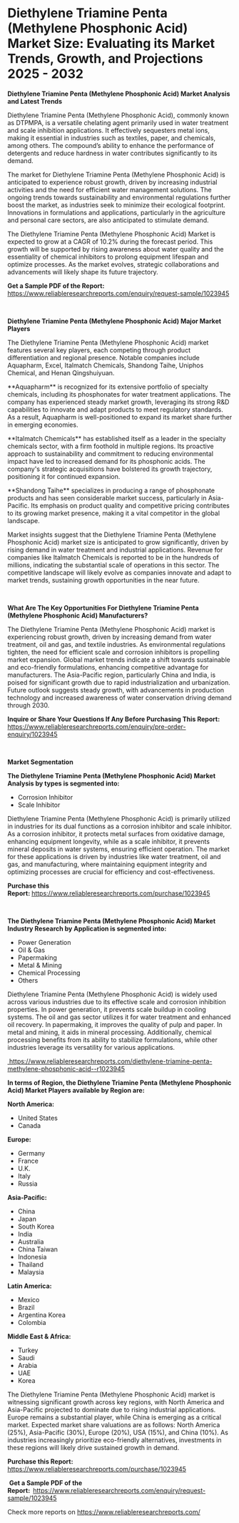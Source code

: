 <p><h1>Diethylene Triamine Penta (Methylene Phosphonic Acid) Market Size: Evaluating its Market Trends, Growth, and Projections 2025 - 2032</h1></p><p><strong>Diethylene Triamine Penta (Methylene Phosphonic Acid) Market Analysis and Latest Trends</strong></p>
<p><p>Diethylene Triamine Penta (Methylene Phosphonic Acid), commonly known as DTPMPA, is a versatile chelating agent primarily used in water treatment and scale inhibition applications. It effectively sequesters metal ions, making it essential in industries such as textiles, paper, and chemicals, among others. The compound’s ability to enhance the performance of detergents and reduce hardness in water contributes significantly to its demand.</p><p>The market for Diethylene Triamine Penta (Methylene Phosphonic Acid) is anticipated to experience robust growth, driven by increasing industrial activities and the need for efficient water management solutions. The ongoing trends towards sustainability and environmental regulations further boost the market, as industries seek to minimize their ecological footprint. Innovations in formulations and applications, particularly in the agriculture and personal care sectors, are also anticipated to stimulate demand.</p><p>The Diethylene Triamine Penta (Methylene Phosphonic Acid) Market is expected to grow at a CAGR of 10.2% during the forecast period. This growth will be supported by rising awareness about water quality and the essentiality of chemical inhibitors to prolong equipment lifespan and optimize processes. As the market evolves, strategic collaborations and advancements will likely shape its future trajectory.</p></p>
<p><strong>Get a Sample PDF of the Report:&nbsp;</strong> <a href="https://www.reliableresearchreports.com/enquiry/request-sample/1023945?utm_campaign=2009&utm_medium=2&utm_source=Github&utm_content=ia&utm_term=01022025&utm_id=diethylene-triamine-penta-methylene-phosphonic-acid">https://www.reliableresearchreports.com/enquiry/request-sample/1023945</a></p>
<p>&nbsp;</p>
<p><strong>Diethylene Triamine Penta (Methylene Phosphonic Acid) Major Market Players</strong></p>
<p><p>The Diethylene Triamine Penta (Methylene Phosphonic Acid) market features several key players, each competing through product differentiation and regional presence. Notable companies include Aquapharm, Excel, Italmatch Chemicals, Shandong Taihe, Uniphos Chemical, and Henan Qingshuiyuan.</p><p>**Aquapharm** is recognized for its extensive portfolio of specialty chemicals, including its phosphonates for water treatment applications. The company has experienced steady market growth, leveraging its strong R&D capabilities to innovate and adapt products to meet regulatory standards. As a result, Aquapharm is well-positioned to expand its market share further in emerging economies.</p><p>**Italmatch Chemicals** has established itself as a leader in the specialty chemicals sector, with a firm foothold in multiple regions. Its proactive approach to sustainability and commitment to reducing environmental impact have led to increased demand for its phosphonic acids. The company's strategic acquisitions have bolstered its growth trajectory, positioning it for continued expansion.</p><p>**Shandong Taihe** specializes in producing a range of phosphonate products and has seen considerable market success, particularly in Asia-Pacific. Its emphasis on product quality and competitive pricing contributes to its growing market presence, making it a vital competitor in the global landscape.</p><p>Market insights suggest that the Diethylene Triamine Penta (Methylene Phosphonic Acid) market size is anticipated to grow significantly, driven by rising demand in water treatment and industrial applications. Revenue for companies like Italmatch Chemicals is reported to be in the hundreds of millions, indicating the substantial scale of operations in this sector. The competitive landscape will likely evolve as companies innovate and adapt to market trends, sustaining growth opportunities in the near future.</p></p>
<p>&nbsp;</p>
<p><strong>What Are The Key Opportunities For Diethylene Triamine Penta (Methylene Phosphonic Acid) Manufacturers?</strong></p>
<p><p>The Diethylene Triamine Penta (Methylene Phosphonic Acid) market is experiencing robust growth, driven by increasing demand from water treatment, oil and gas, and textile industries. As environmental regulations tighten, the need for efficient scale and corrosion inhibitors is propelling market expansion. Global market trends indicate a shift towards sustainable and eco-friendly formulations, enhancing competitive advantage for manufacturers. The Asia-Pacific region, particularly China and India, is poised for significant growth due to rapid industrialization and urbanization. Future outlook suggests steady growth, with advancements in production technology and increased awareness of water conservation driving demand through 2030.</p></p>
<p><strong>Inquire or Share Your Questions If Any Before Purchasing This Report:</strong> <a href="https://www.reliableresearchreports.com/enquiry/pre-order-enquiry/1023945?utm_campaign=2009&utm_medium=2&utm_source=Github&utm_content=ia&utm_term=01022025&utm_id=diethylene-triamine-penta-methylene-phosphonic-acid">https://www.reliableresearchreports.com/enquiry/pre-order-enquiry/1023945</a></p>
<p>&nbsp;</p>
<p><strong>Market Segmentation</strong></p>
<p><strong>The Diethylene Triamine Penta (Methylene Phosphonic Acid) Market Analysis by types is segmented into:</strong></p>
<p><ul><li>Corrosion Inhibitor</li><li>Scale Inhibitor</li></ul></p>
<p><p>Diethylene Triamine Penta (Methylene Phosphonic Acid) is primarily utilized in industries for its dual functions as a corrosion inhibitor and scale inhibitor. As a corrosion inhibitor, it protects metal surfaces from oxidative damage, enhancing equipment longevity, while as a scale inhibitor, it prevents mineral deposits in water systems, ensuring efficient operation. The market for these applications is driven by industries like water treatment, oil and gas, and manufacturing, where maintaining equipment integrity and optimizing processes are crucial for efficiency and cost-effectiveness.</p></p>
<p><strong>Purchase this Report:&nbsp;</strong><a href="https://www.reliableresearchreports.com/purchase/1023945?utm_campaign=2009&utm_medium=2&utm_source=Github&utm_content=ia&utm_term=01022025&utm_id=diethylene-triamine-penta-methylene-phosphonic-acid">https://www.reliableresearchreports.com/purchase/1023945</a></p>
<p>&nbsp;</p>
<p><strong>The Diethylene Triamine Penta (Methylene Phosphonic Acid) Market Industry Research by Application is segmented into:</strong></p>
<p><ul><li>Power Generation</li><li>Oil & Gas</li><li>Papermaking</li><li>Metal & Mining</li><li>Chemical Processing</li><li>Others</li></ul></p>
<p><p>Diethylene Triamine Penta (Methylene Phosphonic Acid) is widely used across various industries due to its effective scale and corrosion inhibition properties. In power generation, it prevents scale buildup in cooling systems. The oil and gas sector utilizes it for water treatment and enhanced oil recovery. In papermaking, it improves the quality of pulp and paper. In metal and mining, it aids in mineral processing. Additionally, chemical processing benefits from its ability to stabilize formulations, while other industries leverage its versatility for various applications.</p></p>
<p><a href="https://www.reliableresearchreports.com/diethylene-triamine-penta-methylene-phosphonic-acid--r1023945?utm_campaign=2009&utm_medium=2&utm_source=Github&utm_content=ia&utm_term=01022025&utm_id=diethylene-triamine-penta-methylene-phosphonic-acid">&nbsp;https://www.reliableresearchreports.com/diethylene-triamine-penta-methylene-phosphonic-acid--r1023945</a></p>
<p><strong>In terms of Region, the Diethylene Triamine Penta (Methylene Phosphonic Acid) Market Players available by Region are:</strong></p>
<p>
    <p> <strong> North America: </strong>
        <ul>
            <li>United States</li>
            <li>Canada</li>
        </ul>
        </p> 
    <p> <strong> Europe: </strong>
        <ul>
            <li>Germany</li>
            <li>France</li>
            <li>U.K.</li>
            <li>Italy</li>
            <li>Russia</li>
        </ul>
        </p> 
    <p> <strong> Asia-Pacific: </strong>
        <ul>
            <li>China</li>
            <li>Japan</li>
            <li>South Korea</li>
            <li>India</li>
            <li>Australia</li>
            <li>China Taiwan</li>
            <li>Indonesia</li>
            <li>Thailand</li>
            <li>Malaysia</li>
        </ul>
        </p> 
    <p> <strong> Latin America: </strong>
        <ul>
            <li>Mexico</li>
            <li>Brazil</li>
            <li>Argentina Korea</li>
            <li>Colombia</li>
        </ul>
        </p> 
    <p> <strong> Middle East & Africa: </strong>
        <ul>
            <li>Turkey</li>
            <li>Saudi</li>
            <li>Arabia</li>
            <li>UAE</li>
            <li>Korea</li>
        </ul>
    </p>
    </p>
<p><p>The Diethylene Triamine Penta (Methylene Phosphonic Acid) market is witnessing significant growth across key regions, with North America and Asia-Pacific projected to dominate due to rising industrial applications. Europe remains a substantial player, while China is emerging as a critical market. Expected market share valuations are as follows: North America (25%), Asia-Pacific (30%), Europe (20%), USA (15%), and China (10%). As industries increasingly prioritize eco-friendly alternatives, investments in these regions will likely drive sustained growth in demand.</p></p>
<p><strong>Purchase this Report: </strong><a href="https://www.reliableresearchreports.com/purchase/1023945?utm_campaign=2009&utm_medium=2&utm_source=Github&utm_content=ia&utm_term=01022025&utm_id=diethylene-triamine-penta-methylene-phosphonic-acid">https://www.reliableresearchreports.com/purchase/1023945</a></p>
<p>&nbsp;<strong>Get a Sample PDF of the Report:&nbsp;&nbsp;</strong><a href="https://www.reliableresearchreports.com/enquiry/request-sample/1023945?utm_campaign=2009&utm_medium=2&utm_source=Github&utm_content=ia&utm_term=01022025&utm_id=diethylene-triamine-penta-methylene-phosphonic-acid">https://www.reliableresearchreports.com/enquiry/request-sample/1023945</a></p>
<p><strong></strong></p>
<p>Check more reports on <a href="https://www.reliableresearchreports.com/?utm_campaign=2009&utm_medium=2&utm_source=Github&utm_content=ia&utm_term=01022025&utm_id=diethylene-triamine-penta-methylene-phosphonic-acid">https://www.reliableresearchreports.com/</a></p>